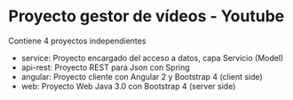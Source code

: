 # Proyecto gestor de vídeos - Youtube

Contiene 4 proyectos independientes

* service: Proyecto encargado del acceso a datos, capa Servicio (Model)
* api-rest: Proyecto REST para Json con Spring
* angular: Proyecto cliente con Angular 2 y Bootstrap 4 (client side)
* web: Proyecto Web Java 3.0 con Bootstrap 4 (server side)

